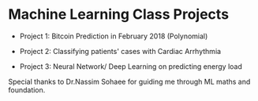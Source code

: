 # Machine Learning Class Projects

- Project 1: Bitcoin Prediction in February 2018  (Polynomial)

- Project 2: Classifying patients' cases with Cardiac Arrhythmia

- Project 3: Neural Network/ Deep Learning on predicting energy load

Special thanks to Dr.Nassim Sohaee for guiding me through ML maths and foundation.
